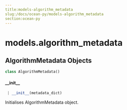 ```yaml
---
title:models-algorithm_metadata
slug:/docs/ocean-py/models-algorithm_metadata
section:ocean-py
---
```

<a name="models.algorithm_metadata"></a>
# models.algorithm\_metadata

<a name="models.algorithm_metadata.AlgorithmMetadata"></a>
## AlgorithmMetadata Objects

```python
class AlgorithmMetadata()
```

<a name="models.algorithm_metadata.AlgorithmMetadata.__init__"></a>
#### \_\_init\_\_

```python
 | __init__(metadata_dict)
```

Initialises AlgorithmMetadata object.

